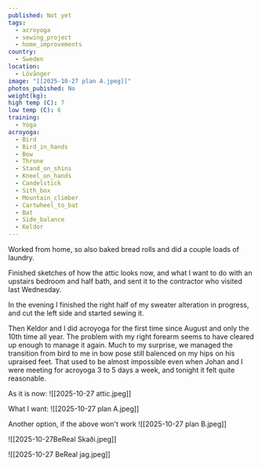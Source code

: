 ```yaml
---
published: Not yet
tags:
  - acroyoga
  - sewing_project
  - home_improvements
country:
  - Sweden
location:
  - Lövånger
image: "[[2025-10-27 plan A.jpeg]]"
photos_pubished: No
weight(kg):
high temp (C): 7
low temp (C): 6
training:
  - Yoga
acroyoga:
  - Bird
  - Bird_in_hands
  - Bow
  - Throne
  - Stand_on_shins
  - Kneel_on_hands
  - Candelstick
  - Sith_box
  - Mountain_climber
  - Cartwheel_to_bat
  - Bat
  - Side_balance
  - Keldor
---
```

Worked from home, so also baked bread rolls and did a couple loads of laundry. 

Finished sketches of how the attic looks now, and what I want to do with an upstairs bedroom and half bath, and sent it to the contractor who visited last Wednesday. 

In the evening I finished the right half of my sweater alteration in progress, and cut the left side and started sewing it.

Then Keldor and I did acroyoga for the first time since August  and only the 10th time all year. The problem with my right forearm seems to have cleared up enough to manage it again. Much to my surprise, we managed the transition from bird to me in bow pose still balenced on my hips on his upraised feet. That used to be almost impossible even when Johan and I were meeting for acroyoga 3 to 5 days a week, and tonight it felt quite reasonable.

As it is now:
![[2025-10-27 attic.jpeg]]

What I want:
![[2025-10-27 plan A.jpeg]]

Another option, if the above won't work
![[2025-10-27 plan B.jpeg]]

![[2025-10-27BeReal Skaði.jpeg]]

![[2025-10-27 BeReal jag.jpeg]]
